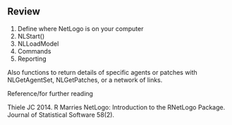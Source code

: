 ---
---
  
## Review
  
1. Define where NetLogo is on your computer
2. NLStart()
3. NLLoadModel
4. Commands
5. Reporting

Also functions to return details of specific agents or patches with NLGetAgentSet, NLGetPatches, or a network of links. 

Reference/for further reading

Thiele JC 2014. R Marries NetLogo: Introduction to the RNetLogo Package. Journal of Statistical Software 58(2).
